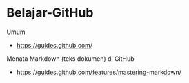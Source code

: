 # Belajar-GitHub

Umum
- https://guides.github.com/

Menata Markdown (teks dokumen) di GitHub
- https://guides.github.com/features/mastering-markdown/
